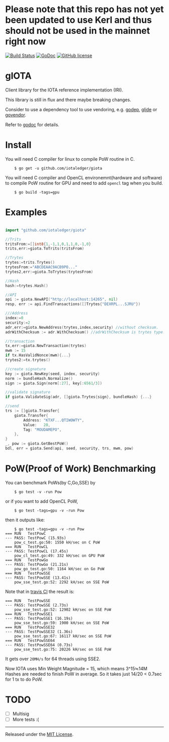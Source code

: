 # Please note that this repo has not yet been updated to use Kerl and thus should not be used in the mainnet right now

[![Build Status](https://travis-ci.org/iotaledger/iota.lib.go.svg?branch=master)](https://travis-ci.org/iotaledger/iota.lib.go)
[![GoDoc](https://godoc.org/github.com/iotaledger/iota.lib.go?status.svg)](https://godoc.org/github.com/iotaledger/iota.lib.go)
[![GitHub license](https://img.shields.io/badge/license-MIT-blue.svg)](https://raw.githubusercontent.com/iotaledger/iota.lib.go/master/LICENSE)


gIOTA
=====

Client library for the IOTA reference implementation (IRI).

This library is still in flux and there maybe breaking changes.

Consider to use a dependency tool to use vendoring,
e.g. [godep](https://github.com/tools/godep), [glide](https://github.com/Masterminds/glide) or [govendor](https://github.com/kardianos/govendor).


Refer to [godoc](https://godoc.org/github.com/iotaledger/iota.lib.go) for details.

Install
====

You will need C compiler for linux to compile PoW routine in C.

```
    $ go get -u github.com/iotaledger/giota
```

You will need C compiler and OpenCL environemnt(hardware and software)  to compile PoW routine for GPU 
and need to add `opencl` tag when you build.

```
	$ go build -tags=gpu
```

Examples
====

```go

import "github.com/iotaledger/giota"

//Trits
tritsFrom:=[]int8{1,-1,1,0,1,1,0,-1,0}
trits,err:=giota.ToTrits(tritsFrom)

//Trytes
trytes:=trits.Trytes()
trytesFrom:="ABCDEAAC9ACB9PO..."
trytes2,err:=giota.ToTrytes(trytesFrom)

//Hash
hash:=trytes.Hash()

//API
api := giota.NewAPI("http://localhost:14265", nil)
resp, err := api.FindTransactions([]Trytes{"DEXRPL...SJRU"})

///Address
index:=0
security:=2
adr,err:=giota.NewAddress(trytes,index,security) //without checksum.
adrWithChecksum := adr.WithChecksum() //adrWithChecksum is trytes type.

//transaction
tx,err:=giota.NewTransaction(trytes)
mwm := 15
if tx.HasValidNonce(mwm){...}
trytes2:=tx.trytes()

//create signature
key := giota.NewKey(seed, index, security)
norm := bundleHash.Normalize()
sign := giota.Sign(norm[:27], key[:6561/3])

//validate signature
if giota.ValidateSig(adr, []giota.Trytes{sign}, bundleHash) {...}

//send
trs := []giota.Transfer{
	giota.Transfer{
		Address: "KTXF...QTIWOWTY",
		Value:   20,
		Tag: "MOUDAMEPO",
	},
}
_, pow := giota.GetBestPoW()
bdl, err = giota.Send(api, seed, security, trs, mwm, pow)
```

PoW(Proof of Work) Benchmarking
====

You can benchmark PoWs(by C,Go,SSE) by

```
    $ go test -v -run Pow
```

or if you want to add OpenCL PoW,

```
    $ go test -tags=gpu -v -run Pow
```

then it outputs like:

```
	$ go test -tags=gpu -v -run Pow
=== RUN   TestPowC
--- PASS: TestPowC (15.93s)
	pow_c_test.go:50: 1550 kH/sec on C PoW
=== RUN   TestPowCL
--- PASS: TestPowCL (17.45s)
	pow_cl_test.go:49: 332 kH/sec on GPU PoW
=== RUN   TestPowGo
--- PASS: TestPowGo (21.21s)
	pow_go_test.go:50: 1164 kH/sec on Go PoW
=== RUN   TestPowSSE
--- PASS: TestPowSSE (13.41s)
	pow_sse_test.go:52: 2292 kH/sec on SSE PoW
```

Note that in [travis CI](https://travis-ci.org/iotaledger/iota.lib.go/jobs/227452499)
the result is:

```
=== RUN   TestPowSSE
--- PASS: TestPowSSE (2.73s)
	pow_sse_test.go:52: 12902 kH/sec on SSE PoW
=== RUN   TestPowSSE1
--- PASS: TestPowSSE1 (16.19s)
	pow_sse_test.go:59: 1900 kH/sec on SSE PoW
=== RUN   TestPowSSE32
--- PASS: TestPowSSE32 (1.36s)
	pow_sse_test.go:67: 16117 kH/sec on SSE PoW
=== RUN   TestPowSSE64
--- PASS: TestPowSSE64 (0.73s)
	pow_sse_test.go:75: 20226 kH/sec on SSE PoW
```

It gets over `20MH/s` for 64 threads using SSE2.

Now IOTA uses Min Weight Magnitude = 15, which means 
3^15≒14M Hashes are needed to finish PoW in average.
So it takes just 14/20 < 0.7sec for 1 tx to do PoW.


TODO
=========================

* [ ] Multisig
* [ ] More tests :(

<hr>

Released under the [MIT License](LICENSE).
